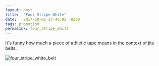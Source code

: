 ```yaml
---
layout: post
title:  "Four Stripe White"
date:   2017-10-01 17:46:03 -0300
tags: promotion
permalink: four_stripe_white
---
```


It's funny how much a piece of athletic tape means in the context of jits belts.

<div class="col my-auto">
   <img class="img-fluid" src="https://live.staticflickr.com/65535/50874956688_483ce25628.jpg" alt='four_stripe_white_belt'>
</div>
